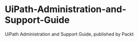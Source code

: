 # UiPath-Administration-and-Support-Guide
UiPath Administration and Support Guide, published by Packt
